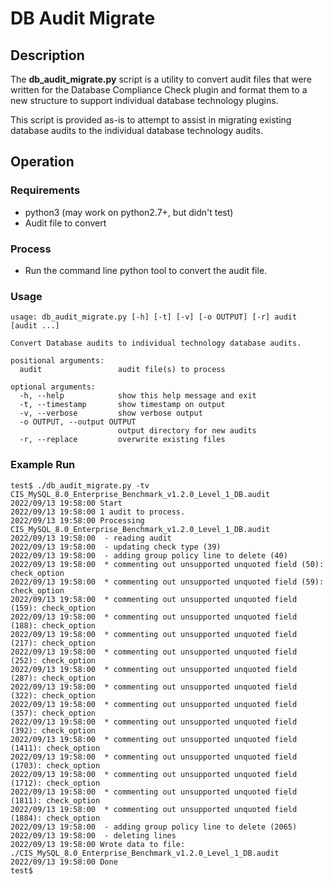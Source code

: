 # DB Audit Migrate

## Description

The __db_audit_migrate.py__ script is a utility to convert audit files that were written for the Database Compliance Check plugin and format them to a new structure to support individual database technology plugins.

This script is provided as-is to attempt to assist in migrating existing database audits to the individual database technology audits.


## Operation

### Requirements

- python3 (may work on python2.7+, but didn't test)
- Audit file to convert

### Process

- Run the command line python tool to convert the audit file.

### Usage

```
usage: db_audit_migrate.py [-h] [-t] [-v] [-o OUTPUT] [-r] audit [audit ...]

Convert Database audits to individual technology database audits.

positional arguments:
  audit                 audit file(s) to process

optional arguments:
  -h, --help            show this help message and exit
  -t, --timestamp       show timestamp on output
  -v, --verbose         show verbose output
  -o OUTPUT, --output OUTPUT
                        output directory for new audits
  -r, --replace         overwrite existing files
```

### Example Run

```Shell Session
test$ ./db_audit_migrate.py -tv CIS_MySQL_8.0_Enterprise_Benchmark_v1.2.0_Level_1_DB.audit
2022/09/13 19:58:00 Start
2022/09/13 19:58:00 1 audit to process.
2022/09/13 19:58:00 Processing CIS_MySQL_8.0_Enterprise_Benchmark_v1.2.0_Level_1_DB.audit
2022/09/13 19:58:00  - reading audit
2022/09/13 19:58:00  - updating check type (39)
2022/09/13 19:58:00  - adding group policy line to delete (40)
2022/09/13 19:58:00  * commenting out unsupported unquoted field (50): check_option
2022/09/13 19:58:00  * commenting out unsupported unquoted field (59): check_option
2022/09/13 19:58:00  * commenting out unsupported unquoted field (159): check_option
2022/09/13 19:58:00  * commenting out unsupported unquoted field (188): check_option
2022/09/13 19:58:00  * commenting out unsupported unquoted field (217): check_option
2022/09/13 19:58:00  * commenting out unsupported unquoted field (252): check_option
2022/09/13 19:58:00  * commenting out unsupported unquoted field (287): check_option
2022/09/13 19:58:00  * commenting out unsupported unquoted field (322): check_option
2022/09/13 19:58:00  * commenting out unsupported unquoted field (357): check_option
2022/09/13 19:58:00  * commenting out unsupported unquoted field (392): check_option
2022/09/13 19:58:00  * commenting out unsupported unquoted field (1411): check_option
2022/09/13 19:58:00  * commenting out unsupported unquoted field (1703): check_option
2022/09/13 19:58:00  * commenting out unsupported unquoted field (1712): check_option
2022/09/13 19:58:00  * commenting out unsupported unquoted field (1811): check_option
2022/09/13 19:58:00  * commenting out unsupported unquoted field (1884): check_option
2022/09/13 19:58:00  - adding group policy line to delete (2065)
2022/09/13 19:58:00  - deleting lines
2022/09/13 19:58:00 Wrote data to file: ./CIS_MySQL_8.0_Enterprise_Benchmark_v1.2.0_Level_1_DB.audit
2022/09/13 19:58:00 Done
test$
```
